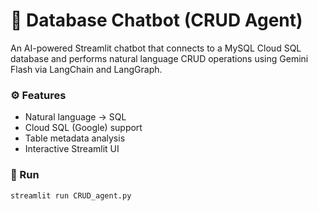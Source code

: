 # 🤖 Database Chatbot (CRUD Agent)

An AI-powered Streamlit chatbot that connects to a MySQL Cloud SQL database and performs natural language CRUD operations using Gemini Flash via LangChain and LangGraph.

### ⚙️ Features
- Natural language → SQL
- Cloud SQL (Google) support
- Table metadata analysis
- Interactive Streamlit UI

### 🚀 Run
```bash
streamlit run CRUD_agent.py

